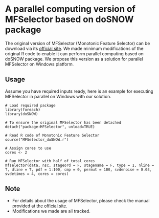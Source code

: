 # A parallel computing version of MFSelector based on doSNOW package
The original version of MFSelector (Monotonic Feature Selector) can be download via its [official site](http://microarray.ym.edu.tw:8080/tools/module/MFSelector/index.jsp?mode=home). We made minimum modifications of the original R code to enable it can perform parallel computing based on doSNOW package. We propose this version as a solution for parallel MFSelector on Windows platform.

## Usage
Assume you have required inputs ready, here is an example for executing MFSelector in parallel on Windows with our solution.

```
# Load required package
library(foreach)
library(doSNOW)

# To ensure the original MFSelector has been detached
detach("package:MFSelector", unload=TRUE)

# Read R code of Monotonic Feature Selector
source("MFSelector_doSNOW.r")

# Assign cores to use
cores <- 2

# Run MFSelector with half of total cores
mfselector(data, nsc, stageord = F, stagename = F, type = 1, nline = T, dline = T, pdf = 1:100, cmp = 0, permut = 100, svdenoise = 0.03, svdetimes = 4, cores = cores)

```

## Note
* For details about the usage of MFSelector, please check the manual provided at [the official site](http://microarray.ym.edu.tw:8080/tools/module/MFSelector/index.jsp?mode=support).
* Modifications we made are all tracked.

